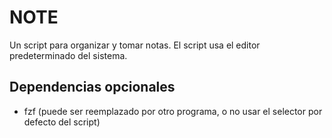 # NOTE

Un script para organizar y tomar notas.
El script usa el editor predeterminado del sistema.

## Dependencias opcionales
- fzf (puede ser reemplazado por otro programa, o no usar el selector por defecto del script)
